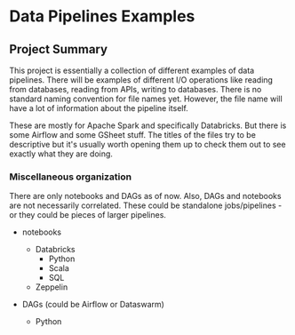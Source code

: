 # Data Pipelines Examples
## Project Summary 

This project is essentially a collection of different examples of data pipelines. There will be examples of different I/O operations like reading from databases, reading from APIs, writing to databases. There is no standard naming convention for file names yet. However, the file name will have a lot of information about the pipeline itself. 

These are mostly for Apache Spark and specifically Databricks. But there is some Airflow and some GSheet stuff. The titles of the files try to be descriptive but it's usually worth opening them up to check them out to see exactly what they are doing. 

### Miscellaneous organization

There are only notebooks and DAGs as of now. Also, DAGs and notebooks are not necessarily correlated. These could be standalone jobs/pipelines - or they could be pieces of larger pipelines.

- notebooks
  - Databricks
    - Python
    - Scala
    - SQL
  - Zeppelin

- DAGs (could be Airflow or Dataswarm)
  - Python


